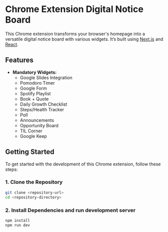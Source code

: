 # Chrome Extension Digital Notice Board

This Chrome extension transforms your browser's homepage into a versatile digital notice board with various widgets. It’s built using [Next.js](https://nextjs.org/) and [React](https://reactjs.org/).

## Features

- **Mandatory Widgets:**
  - Google Slides Integration
  - Pomodoro Timer
  - Google Form
  - Spotify Playlist
  - Book + Quote
  - Daily Growth Checklist
  - Steps/Health Tracker
  - Poll
  - Announcements
  - Opportunity Board
  - TIL Corner
  - Google Keep

## Getting Started

To get started with the development of this Chrome extension, follow these steps:

### 1. Clone the Repository

```bash
git clone <repository-url>
cd <repository-directory>
```
### 2. Install Dependencies and run development server
```bash
npm install
npm run dev
```

